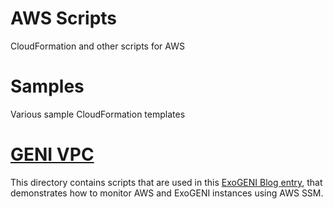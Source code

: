 # AWS Scripts

CloudFormation and other scripts for AWS 

# Samples

Various sample CloudFormation templates

# [GENI VPC](/GENI-VPC)

This directory contains scripts that are used in this [ExoGENI Blog entry](http://www.exogeni.net/2017/01/scalably-managing-exogeni-nodes-using-aws-tools/), that demonstrates how to monitor AWS and ExoGENI instances using AWS SSM. 
